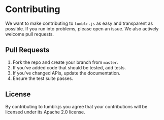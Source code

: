 # Contributing

We want to make contributing to `tumblr.js` as easy and transparent as possible. If you run into problems, please open an issue. We also actively welcome pull requests.

## Pull Requests

1. Fork the repo and create your branch from `master`.
2. If you've added code that should be tested, add tests.
3. If you've changed APIs, update the documentation.
4. Ensure the test suite passes.

## License

By contributing to tumblr.js you agree that your contributions will be licensed under its Apache 2.0 license.
